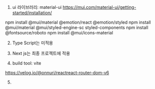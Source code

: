 1. ui 라이브러리: material-ui
   https://mui.com/material-ui/getting-started/installation/

npm install @mui/material @emotion/react @emotion/styled
npm install @mui/material @mui/styled-engine-sc styled-components
npm install @fontsource/roboto
npm install @mui/icons-material

2. Type Script는 미적용

3. Next js는 최종 프로젝트에 적용

4. build tool: vite

https://velog.io/@onnuri/reactreact-router-dom-v6

5.